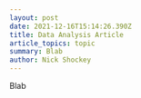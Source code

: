 ```yaml
---
layout: post
date: 2021-12-16T15:14:26.390Z
title: Data Analysis Article
article_topics: topic
summary: Blab
author: Nick Shockey
---
```

Blab
